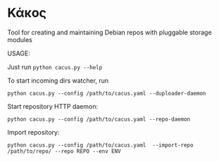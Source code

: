 Κάκος 
=====

Tool for creating and maintaining Debian repos with pluggable storage modules


USAGE:

Just run ```python cacus.py --help```

To start incoming dirs watcher, run
```shell
python cacus.py --config /path/to/cacus.yaml --duploader-daemon
```

Start repository HTTP daemon:
```shell
python cacus.py --config /path/to/cacus.yaml --repo-daemon
```
Import repository:
```shell
python cacus.py --config /path/to/cacus.yaml  --import-repo /path/to/repo/ --repo REPO --env ENV
```
